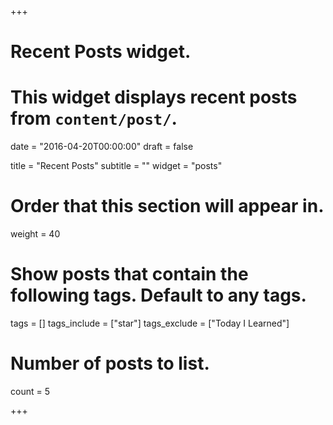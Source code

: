 +++
# Recent Posts widget.
# This widget displays recent posts from `content/post/`.

date = "2016-04-20T00:00:00"
draft = false

title = "Recent Posts"
subtitle = ""
widget = "posts"

# Order that this section will appear in.
weight = 40

# Show posts that contain the following tags. Default to any tags.
tags = []
tags_include = ["star"]
tags_exclude = ["Today I Learned"]

# Number of posts to list.
count = 5

+++
